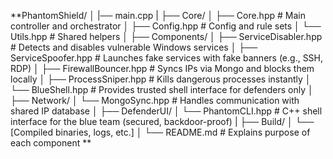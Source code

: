 **PhantomShield/
│
|── main.cpp
|
├── Core/
│   ├── Core.hpp          # Main controller and orchestrator
│   ├── Config.hpp                 # Config and rule sets
│   └── Utils.hpp             # Shared helpers
│
├── Components/
│   ├── ServiceDisabler.hpp        # Detects and disables vulnerable Windows services
│   ├── ServiceSpoofer.hpp         # Launches fake services with fake banners (e.g., SSH, RDP)
│   ├── FirewallBouncer.hpp        # Syncs IPs via Mongo and blocks them locally
│   ├── ProcessSniper.hpp          # Kills dangerous processes instantly
│   └── BlueShell.hpp              # Provides trusted shell interface for defenders only
│
├── Network/
│   └── MongoSync.hpp              # Handles communication with shared IP database
│
├── DefenderUI/
│   └── PhantomCLI.hpp             # C++ shell interface for the blue team (secured, backdoor-proof)
|
├── Build/
│   └── [Compiled binaries, logs, etc.]
│
└── README.md                      # Explains purpose of each component
**
